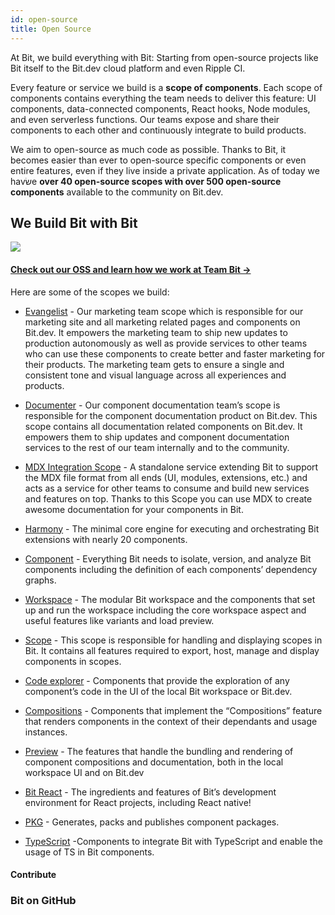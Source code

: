```yaml
---
id: open-source
title: Open Source
---
```


At Bit, we build everything with Bit: Starting from open-source projects like Bit itself to the Bit.dev cloud platform and even Ripple CI.

Every feature or service we build is a **scope of components**. Each scope of components contains everything the team needs to deliver this feature: UI components, data-connected components, React hooks, Node modules, and even serverless functions. Our teams expose and share their components to each other and continuously integrate to build products.

We aim to open-source as much code as possible. Thanks to Bit, it becomes easier than ever to open-source specific components or even entire features, even if they live inside a private application. As of today we havשׂe **over 40 open-source scopes with over 500 open-source components** available to the community on Bit.dev.

## We Build Bit with Bit

<a href="https://bit.dev/teambit/~collections">
    <img src="https://storage.googleapis.com/static.bit.dev/harmony-docs/teambit-org.png"></img>
</a>

#### [Check out our OSS and learn how we work at Team Bit ->](https://bit.dev/teambit)

Here are some of the scopes we build:

- [Evangelist](https://bit.dev/teambit/evangelist) - Our marketing team scope which is responsible for our marketing site and all marketing related pages and components on Bit.dev. It empowers the marketing team to ship new updates to production autonomously as well as provide services to other teams who can use these components to create better and faster marketing for their products. The marketing team gets to ensure a single and consistent tone and visual language across all experiences and products.

- [Documenter](https://bit.dev/teambit/documenter) - Our component documentation team’s scope is responsible for the component documentation product on Bit.dev. This scope contains all documentation related components on Bit.dev. It empowers them to ship updates and component documentation services to the rest of our team internally and to the community.

- [MDX Integration Scope](https://bit.dev/teambit/mdx) - A standalone service extending Bit to support the MDX file format from all ends (UI, modules, extensions, etc.) and acts as a service for other teams to consume and build new services and features on top. Thanks to this Scope you can use MDX to create awesome documentation for your components in Bit.

- [Harmony](https://bit.dev/teambit/documenter) - The minimal core engine for executing and orchestrating Bit extensions with nearly 20 components.

- [Component](https://bit.dev/teambit/component) - Everything Bit needs to isolate, version, and analyze Bit components including the definition of each components’ dependency graphs.

- [Workspace](https://bit.dev/teambit/workspace) - The modular Bit workspace and the components that set up and run the workspace including the core workspace aspect and useful features like variants and load preview.

- [Scope](https://bit.dev/teambit/workspace) - This scope is responsible for handling and displaying scopes in Bit. It contains all features required to export, host, manage and display components in scopes.

- [Code explorer](https://bit.dev/teambit/code) - Components that provide the exploration of any component’s code in the UI of the local Bit workspace or Bit.dev.

- [Compositions](https://bit.dev/teambit/compositions) - Components that implement the “Compositions” feature that renders components in the context of their dependants and usage instances.

- [Preview](https://bit.dev/teambit/preview) - The features that handle the bundling and rendering of component compositions and documentation, both in the local workspace UI and on Bit.dev

- [Bit React](https://bit.dev/teambit/react) - The ingredients and features of Bit’s development environment for React projects, including React native!

- [PKG](https://bit.dev/teambit/pkg) - Generates, packs and publishes component packages.

- [TypeScript](https://bit.dev/teambit/typescript) -Components to integrate Bit with TypeScript and enable the usage of TS in Bit components.

#### Contribute

### Bit on GitHub
